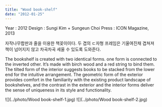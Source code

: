 ```yaml
---
title: "Wood book-shelf"
date: "2012-01-25"
---
```


Year : 2012 
Design : Sungi Kim + Sungeun Choi 
Press : ICON Magazine, 2013

자작나무합판과 줄을 이용한 책꽂이이다. 두 겹의 ㄷ자형 프레임은 기울여진채 겹쳐져 책이 넘어지지 않고 차곡차곡 세울 수 있도록 도와준다.

The bookshelf is created with two identical forms. one form is connected to the inverted other. It’s made with birch wood and a red string to bind them. The tilted form of the interior suggests books to be stacked from the lower end for the intuitive arrangement. The geometric form of the exterior provides comfort in the familiarity with the existing product landscape of bookshelves, and the contrast in the exterior and the interior forms deliver the sense of uniqueness in its style and functionality.

![](../photo/Wood book-shelf-1.jpg)
![](../photo/Wood book-shelf-2.jpg)
